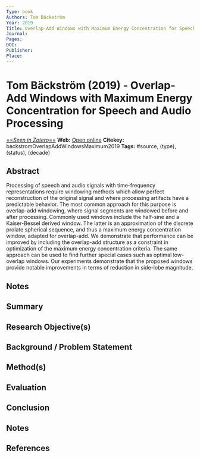 ```yaml
---
Type: book
Authors: Tom Bäckström
Year: 2019
Title: Overlap-Add Windows with Maximum Energy Concentration for Speech and Audio Processing
Journal: 
Pages: 
DOI: 
Publisher: 
Place: 
---
```


# Tom Bäckström (2019) - Overlap-Add Windows with Maximum Energy Concentration for Speech and Audio Processing
[==*Seen in Zotero*==](zotero://select/items/@backstromOverlapAddWindowsMaximum2019)
**Web:** [Open online]()
**Citekey:** backstromOverlapAddWindowsMaximum2019
**Tags:** #source, (type), (status), (decade)

## Abstract
Processing of speech and audio signals with time-frequency representations require windowing methods which allow perfect reconstruction of the original signal and where processing artifacts have a predictable behavior. The most common approach for this purpose is overlap-add windowing, where signal segments are windowed before and after processing. Commonly used windows include the half-sine and a Kaiser-Bessel derived window. The latter is an approximation of the discrete prolate spherical sequence, and thus a maximum energy concentration window, adapted for overlap-add. We demonstrate that performance can be improved by including the overlap-add structure as a constraint in optimization of the maximum energy concentration criteria. The same approach can be used to find further special cases such as optimal low-overlap windows. Our experiments demonstrate that the proposed windows provide notable improvements in terms of reduction in side-lobe magnitude.

## Notes


## Summary

  
## Research Objective(s)


## Background / Problem Statement


## Method(s)


## Evaluation


## Conclusion


## Notes


## References

